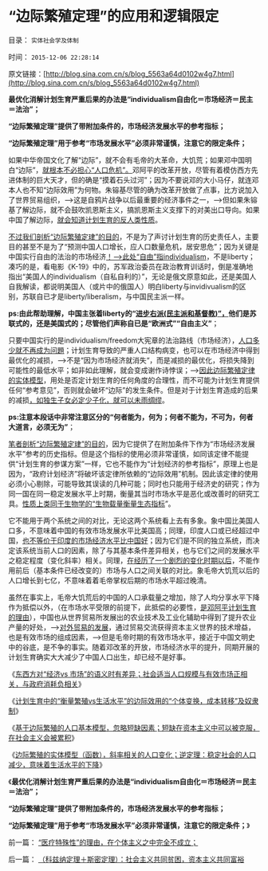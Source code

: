 # “边际繁殖定理”的应用和逻辑限定

目录： `实体社会学及体制` 

时间： `2015-12-06 22:28:14` 

原文链接：[http://blog.sina.com.cn/s/blog_5563a64d0102w4g7.html](http://blog.sina.com.cn/s/blog_5563a64d0102w4g7.html)

**最优化消解计划生育严重后果的办法是“individualism自由化＝市场经济＝民主＝法治”；**

**“边际繁殖定理”提供了带附加条件的，市场经济发展水平的参考指标；**

**“边际繁殖定理”用于参考“市场发展水平”必须非常谨慎，注意它的限定条件；**



如果中华帝国文化了解“边际”，就不会有毛帝的大革命，大饥荒；如果邓中国明白“边际”，[就根本不必担心“人口危机”。](../../../2009/11/24/人口危机的感觉和没感觉的计划生育危机.md)邓阿平的改革开放，尽管有着模仿西方先进体制的巨大天才，但的确是“摸着石头过河”；因为不要说邓的大小马仔，就连邓本人也不知“边际效用”为何物。朱镕基尽管的确为改革开放做了点事，比方说加入了世界贸易组织，——>这是自鸦片战争以后最重要的经济事件之一，——>但如果朱镕基了解边际，就不会鼓吹凯恩斯主义，搞凯恩斯主义支撑下的对美出口导向。如果中国了解边际，[就会知道计划生育的反人类性质](../../../2011/1/22/计划生育荒谬绝伦.md)。

[不过我们剖析“边际繁殖定珒”的目的](../../../2015/12/3/基于边际繁殖的人口基本模型，忽略短缺因素；.md)，不是为了声讨计划生育的历史责任人，主要目的甚至不是为了“预测中国人口增长，应人口数量危机，居安思危”；因为关键是中国实行自由的法治的市场经济[！——>此处“自由”指individualism](../../../2010/3/13/民主启蒙是轻松愉快的生活消闲.md)，不是liberty；凑巧的是，看电影《K-19》中的，苏军政治委员在政治教育训话时，倒是准确地指出“美国人的individualism（自私自利的）”，无论是俄文原意如此，还是美国人自我解读，都说明美国人（或片中的俄国人）明白liberty与invidivualism的区别，苏联自已才是liberty/liberalism，与中国民主派一样。

**ps:由此帮助理解，中国主张着liberty的“[进步右派(民主派和基督教)”，](../../../2015/11/13/进步主义的左右派，都持有“默认权益归于公共”的共识.md)他们是苏联式的，还是美国式的；尽管他们声称自已是“欧洲式”“自由主义”**；

只要中国实行的是individualism/freedom大宪章的法治路线（市场经济），[人口多少就不再成为问題](../../../2014/1/2/人口过多是封建社会所特有的危机.md)；计划生育导致的严重人口结构病变，也可以在市场经济中得到最优化的减损，——>不是“因为市场经济就消失“，而是减损的最优化，将损失降到可能性的最低水平；如非如此理解，就会变成谢作诗悖误；——>[因此边际繁殖定律的实体模型](../../../2015/12/2/边际繁殖定律隐含的断言：生物种族存续，以繁殖为根本要务；.md)，用处是否定计划生育的任何角度的合理性，而不可能为计划生育提供任何“参考意见”，否则就会破坏“边际”的发生条件。但是对于计划生育造成的后果的减损[，如独生子女必定少子化，就可以未雨绸缪](../../../2015/12/5/日本生活水平正在下降，中国独生一代必将严重“少子化”.md)。

**ps:注意本段话中非常注意区分的“何者能为，何为；何者不能为，不可为，何者大道言，必须无为”**；

[笔者剖析“边际繁殖定珒”的目的](../../../2015/11/30/与有效市场大小的边际相适应的“人口经济规模”.md)，因为它提供了在附加条件下作为“市场经济发展水平”参考的历史指标。但是这个指标的使用必须非常谨慎，如同该定律不能提供“计划生育的参谋方案”一样，它也不能作为“计划经济的参考指标”，原理上也是因为，“政府计划经济”将破坏该定律所依赖的“边际效用”机制。因此该定律的使用必须小心剔除，可能导致其误读的几种可能；同时也只能用于经济史的研究；作为同一国在同一稳定发展水平上时期，衡量其当时市场水平是恶化或改善时的研究工具。[性质上类同于生物学的“生物载量衡量生态指标](../../../2015/11/29/取决于有效市场规模的“规模经济”，先验决定的贫困；.md)”。

它不能用于两个系统之间的对比，无论这两个系统看上去有多象。象中国比美国人口多，不意味着中国的有效市场发展水平比美国高；同理，印度人口或已经超过中国，[也不等价于印度的市场经济水平比中国好](../../../2011/1/7/印度的“西方式民主”虚有其表.md)；因为它们是不同的独立系统，而决定该系统当前人口的因素，除了与其基本条件差异相关，也与它们之间的发展水平之稳定程度（变化斜率）相关。同理，[在经历了一个剧烈的变化时期以后](http://blog.sina.com.cn/s/blog_12e5dc5920102w6o1.html)，不能作用前后（基本条件已经改变的）市场与人口之间关联的对比。象毛帝大饥荒以后的人口增长到七亿，不意味着着毛帝掌权后期的市场水平超过晚清。

虽然在事实上，毛帝大饥荒后的中国的人口承载量之增加，除了人均分享水平下降作为抵偿以外，（在市场水平受限的前提下，此抵偿的必要性，[是邓阿平计划生育的理由](http://darthvad.blog.163.com/blog/static/5339947020111194845411/)），中国也从世界贸易所发展出的农业技术及工业化辅助中得到了提升农业产量的好处，——>[对外贸易的发展](../../../2015/11/20/世贸促成的跨国公司，和逆天而自祸的社会主义.md)，通过贸易交流获得资本主义世界的技术增益，也是有效市场的组成因素，——>但是毛帝时期的有效市场水平，接近于中国文明史中的谷底，是不争的事实。随着邓改革的开放，市场经济水平的提升，同期开展的计划生育确实大大减少了中国人口出生，却已经不是好事。

《[东西方对“经济vs
市场”的语义时有差异；社会适当人口规模与有效市场正相关，与政府消耗负相关](../../../2015/12/1/东西方对“经济vs市场”的语义差异；人口相关有效市场.md)》

《[计划生育中的“衡量繁殖vs生活水平”的边际效用的“个体变换，成本转移”及奴隶制](../../../2015/12/2/边际繁殖定律隐含的断言：生物种族存续，以繁殖为根本要务；.md)》

《[基于边际繁殖的人口基本模型，忽略短缺因素；短缺在资本主义中可以被克服，在社会主义会被累积](../../../2015/12/3/基于边际繁殖的人口基本模型，忽略短缺因素；.md)》

《[边际繁殖的实体模型（函数），斜率相关的人口变化；逆定理：稳定社会的人口减少，意味着生活水平的下降](../../../2015/12/5/日本生活水平正在下降，中国独生一代必将严重“少子化”.md)》

《**最优化消解计划生育严重后果的办法是“individualism自由化＝市场经济＝民主＝法治”；**

**“边际繁殖定理”提供了带附加条件的，市场经济发展水平的参考指标；**

**“边际繁殖定理”用于参考“市场发展水平”必须非常谨慎，注意它的限定条件；**》

前一篇： [“医疗特殊性”的理由，在个体主义之中完全不成立；](../../../2016/5/14/“医疗特殊性”的理由，在个体主义之中完全不成立；.md)

后一篇： [（科兹纳定理＋斯密定理）：社会主义共同贫困，资本主义共同富裕](../../../2015/11/26/（科兹纳定理＋斯密定理）：社会主义共同贫困，资本主义共同富裕.md)

